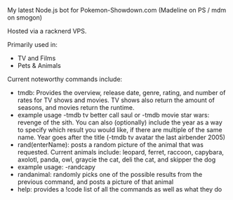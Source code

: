 My latest Node.js bot for Pokemon-Showdown.com (Madeline on PS / mdm on smogon)

Hosted via a racknerd VPS.

Primarily used in:
- TV and Films
- Pets & Animals

Current noteworthy commands include:
- tmdb: Provides the overview, release date, genre, rating, and number of rates for TV shows and movies. TV shows also return the amount of seasons, and movies return the runtime.
- example usage -tmdb tv better call saul or -tmdb movie star wars: revenge of the sith. You can also (optionally) include the year as a way to specify which result you would like, if there are multiple of the same name. Year goes after the title (-tmdb tv avatar the last airbender 2005)
- rand(enterName): posts a random picture of the animal that was requested. Current animals include: leopard, ferret, raccoon, capybara, axolotl, panda, owl, graycie the cat, deli the cat, and skipper the dog
- example usage: -randcapy
- randanimal: randomly picks one of the possible results from the previous command, and posts a picture of that animal
- help: provides a !code list of all the commands as well as what they do
